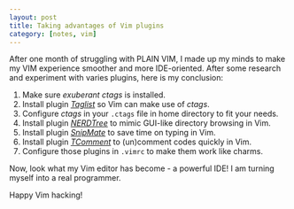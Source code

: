```yaml
---
layout: post
title: Taking advantages of Vim plugins
category: [notes, vim]
---
```


After one month of struggling with PLAIN VIM, I made up my minds to make my VIM experience smoother and more
IDE-oriented. After some research and experiment with varies plugins, here is my conclusion:

1. Make sure _exuberant ctags_ is installed.
2. Install plugin [_Taglist_](http://www.vim.org/scripts/script.php?script_id=273) so Vim can make use of _ctags_.
3. Configure _ctags_ in your `.ctags` file in home directory to fit your needs. 
4. Install plugin [_NERDTree_](http://www.vim.org/scripts/script.php?script_id=1658) to mimic GUI-like directory browsing in Vim.
5. Install plugin [_SnipMate_](http://www.vim.org/scripts/script.php?script_id=2540) to save time on typing in Vim.
6. Install plugin [_TComment_](http://www.vim.org/scripts/script.php?script_id=1173) to (un)comment codes quickly in Vim.
7. Configure those plugins in `.vimrc` to make them work like charms.

Now, look what my Vim editor has become - a powerful IDE! I am turning myself into a real programmer. 

Happy Vim hacking!
